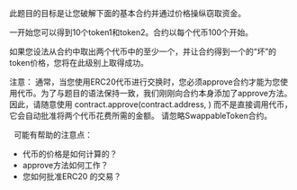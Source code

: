此题目的目标是让您破解下面的基本合约并通过价格操纵窃取资金。

一开始您可以得到10个token1和token2。合约以每个代币100个开始。

如果您设法从合约中取出两个代币中的至少一个，并让合约得到一个的“坏”的token价格，您将在此级别上取得成功。


注意：
通常，当您使用ERC20代币进行交换时，您必须approve合约才能为您使用代币。为了与题目的语法保持一致，我们刚刚向合约本身添加了approve方法。因此，请随意使用 contract.approve(contract.address, <uint amount>) 而不是直接调用代币，它会自动批准将两个代币花费所需的金额。
请忽略SwappableToken合约。


&nbsp;
可能有帮助的注意点：
* 代币的价格是如何计算的？
* approve方法如何工作？
* 您如何批准ERC20 的交易？
